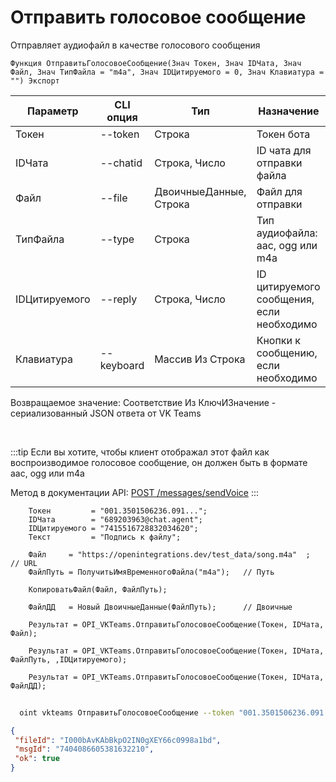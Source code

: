 ﻿---
sidebar_position: 3
---

# Отправить голосовое сообщение
 Отправляет аудиофайл в качестве голосового сообщения



`Функция ОтправитьГолосовоеСообщение(Знач Токен, Знач IDЧата, Знач Файл, Знач ТипФайла = "m4a", Знач IDЦитируемого = 0, Знач Клавиатура = "") Экспорт`

  | Параметр | CLI опция | Тип | Назначение |
  |-|-|-|-|
  | Токен | --token | Строка | Токен бота |
  | IDЧата | --chatid | Строка, Число | ID чата для отправки файла |
  | Файл | --file | ДвоичныеДанные, Строка | Файл для отправки |
  | ТипФайла | --type | Строка | Тип аудиофайла: aac, ogg или m4a |
  | IDЦитируемого | --reply | Строка, Число | ID цитируемого сообщения, если необходимо |
  | Клавиатура | --keyboard | Массив Из Строка | Кнопки к сообщению, если необходимо |

  
  Возвращаемое значение:   Соответствие Из КлючИЗначение - сериализованный JSON ответа от VK Teams

<br/>

:::tip
Если вы хотите, чтобы клиент отображал этот файл как воспроизводимое голосовое сообщение, он должен быть в формате aac, ogg или m4a

 Метод в документации API: [POST /messages/sendVoice](https://teams.vk.com/botapi/#/messages/post_messages_sendVoice)
:::
<br/>


```bsl title="Пример кода"
    Токен         = "001.3501506236.091...";
    IDЧата        = "689203963@chat.agent";
    IDЦитируемого = "7415516728832034620";
    Текст         = "Подпись к файлу";

    Файл     = "https://openintegrations.dev/test_data/song.m4a"  ;        // URL
    ФайлПуть = ПолучитьИмяВременногоФайла("m4a");   // Путь

    КопироватьФайл(Файл, ФайлПуть);

    ФайлДД   = Новый ДвоичныеДанные(ФайлПуть);      // Двоичные

    Результат = OPI_VKTeams.ОтправитьГолосовоеСообщение(Токен, IDЧата, Файл);

    Результат = OPI_VKTeams.ОтправитьГолосовоеСообщение(Токен, IDЧата, ФайлПуть, ,IDЦитируемого);

    Результат = OPI_VKTeams.ОтправитьГолосовоеСообщение(Токен, IDЧата, ФайлДД);
```



```sh title="Пример команды CLI"
    
  oint vkteams ОтправитьГолосовоеСообщение --token "001.3501506236.091..." --chatid "689203963@chat.agent" --file "https://openintegrations.dev/test_data/song.m4a" --type %type% --reply "7401868177463836806" --keyboard %keyboard%

```

```json title="Результат"
{
 "fileId": "I000bAvKAbBkpO2IN0gXEY66c0998a1bd",
 "msgId": "7404086605381632210",
 "ok": true
}
```
